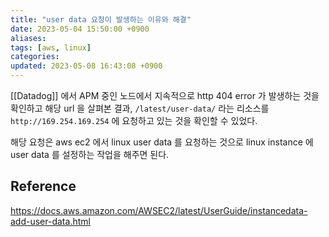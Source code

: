 ```yaml
---
title: "user data 요청이 발생하는 이유와 해결"
date: 2023-05-04 15:50:00 +0900
aliases: 
tags: [aws, linux]
categories: 
updated: 2023-05-08 16:43:08 +0900
---
```


[[Datadog]] 에서 APM 중인 노드에서 지속적으로 http 404 error 가 발생하는 것을 확인하고 해당 url 을 살펴본 결과, `/latest/user-data/` 라는 리소스를 `http://169.254.169.254` 에 요청하고 있는 것을 확인할 수 있었다.

해당 요청은 aws ec2 에서 linux user data 를 요청하는 것으로 linux instance 에 user data 를 설정하는 작업을 해주면 된다.

## Reference

https://docs.aws.amazon.com/AWSEC2/latest/UserGuide/instancedata-add-user-data.html